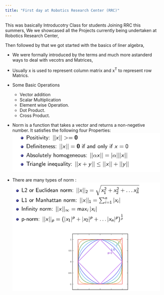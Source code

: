 ```yaml
---
title: "First day at Robotics Research Center (RRC)"
---
```


This was basically Introducotry Class for students Joining RRC this summers, We we showcased all the Projects currently being undertaken at Robotics Research Center,<br>

Then followed by that we got started with the basics of liner algebra, 
- We were formally introduced by the terms and much more astanderd ways to deal with vecotrs and Matrices, 
- Usually x is used to represent column matrix and x<sup>T</sup> to represent row Matrics.
- Some Basic Operations
	- Vector addition
	- Scalar Multiplication
	- Element wise Operation.
	- Dot Product.
	- Cross Product.

- Norm is a function that takes a vector and returns a non-negetive number. It satisfies the following four Properties:
	![alt text](https://raw.githubusercontent.com/AnuragSahu/Research_In_Progress/master/screenshots/normConditions.png)
	

- There are many types of norm :
	![alt text](https://raw.githubusercontent.com/AnuragSahu/Research_In_Progress/master/screenshots/normTypes.png)